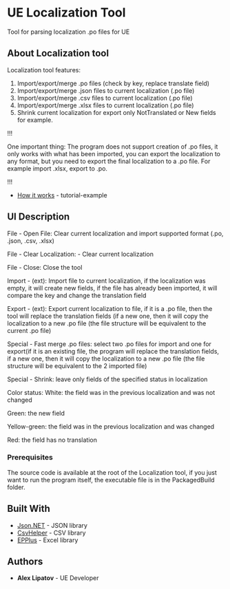 # UE Localization Tool
Tool for parsing localization .po files for UE

## About Localization tool

Localization tool features:

1) Import/export/merge .po files (check by key, replace translate field)
2) Import/export/merge .json files to current localization (.po file)
3) Import/export/merge .csv files to current localization (.po file)
4) Import/export/merge .xlsx files to current localization (.po file)
5) Shrink current localization for export only NotTranslated or New fields for example.

!!! 

One important thing: The program does not support creation of .po files, it only works with what has been imported, you can export the localization to any format, but you need to export the final localization to a .po file. For example import .xlsx, export to .po.

!!!

* [How it works](https://www.youtube.com/watch?v=eYbAv_A5AcY) - tutorial-example

## UI Description

File - Open File: Clear current localization and import supported format (.po, .json, .csv, .xlsx)

File - Clear Localization: - Clear current localization

File - Close: Close the tool

Import - (ext): Import file to current localization, if the localization was empty, it will create new fields, if the file has already been imported, it will compare the key and change the translation field

Export - (ext): Export current localization to file, if it is a .po file, then the tool will replace the translation fields (if a new one, then it will copy the localization to a new .po file (the file structure will be equivalent to the current .po file)

Special - Fast merge .po files: select two .po files for import and one for export(if it is an existing file, the program will replace the translation fields, if a new one, then it will copy the localization to a new .po file (the file structure will be equivalent to the 2 imported file) 

Special - Shrink: leave only fields of the specified status in localization

Color status: 
White: the field was in the previous localization and was not changed

Green: the new field

Yellow-green: the field was in the previous localization and was changed

Red: the field has no translation


### Prerequisites

The source code is available at the root of the Localization tool, if you just want to run the program itself, the executable file is in the PackagedBuild folder.

## Built With

* [Json.NET](https://www.newtonsoft.com/json) - JSON library
* [CsvHelper](https://joshclose.github.io/CsvHelper/) - CSV library
* [EPPlus](https://epplussoftware.com/) - Excel library

## Authors

* **Alex Lipatov** - UE Developer
